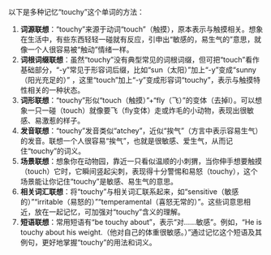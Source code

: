 以下是多种记忆“touchy”这个单词的方法：
1. **词源联想**：“touchy”来源于动词“touch”（触摸），原本表示与触摸相关。想象在生活中，有些东西轻轻一碰就有反应，引申出“敏感的，易生气的”意思，就像一个人很容易被“触动”情绪一样。 
2. **词根词缀联想**：虽然“touchy”没有典型常见的词根词缀，但可把“touch”看作基础部分，“-y”常见于形容词后缀，比如“sun（太阳）”加上“-y”变成“sunny（阳光充足的）” ，这里“touch”加上“-y”变成形容词“touchy”，表示与触摸特性相关的一种状态。 
3. **词形联想**：“touchy”形似“touch（触摸）”+“fly（飞）”的变体（去掉l）。可以想象一只一碰（touch）就像要飞（fly变体）走或炸毛的小动物，表现出很敏感、易激惹的样子。 
4. **发音联想**：“touchy”发音类似“atchey”，近似“挨气”（方言中表示容易生气）的发音。联想一个人很容易“挨气”，也就是很敏感、爱生气，从而记住“touchy”的词义。 
5. **场景联想**：想象你在动物园，靠近一只看似温顺的小刺猬，当你伸手想要触摸（touch）它时，它瞬间竖起尖刺，表现得十分警惕和易怒（touchy），这个场景能让你记住“touchy”是敏感、易生气的意思。 
6. **相关词汇联想**：将“touchy”与相关词汇联系起来，如“sensitive（敏感的）”“irritable（易怒的）”“temperamental（喜怒无常的）”。这些词意思相近，放在一起记忆，可加强对“touchy”含义的理解。 
7. **短语联想**：常用短语有“be touchy about”，表示“对……敏感”。例如，“He is touchy about his weight.（他对自己的体重很敏感。）”通过记忆这个短语及其例句，更好地掌握“touchy”的用法和词义。 